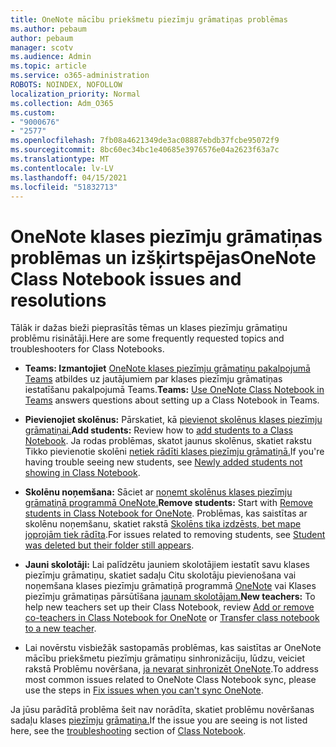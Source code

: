 ```yaml
---
title: OneNote mācību priekšmetu piezīmju grāmatiņas problēmas
ms.author: pebaum
author: pebaum
manager: scotv
ms.audience: Admin
ms.topic: article
ms.service: o365-administration
ROBOTS: NOINDEX, NOFOLLOW
localization_priority: Normal
ms.collection: Adm_O365
ms.custom:
- "9000676"
- "2577"
ms.openlocfilehash: 7fb08a4621349de3ac08887ebdb37fcbe95072f9
ms.sourcegitcommit: 8bc60ec34bc1e40685e3976576e04a2623f63a7c
ms.translationtype: MT
ms.contentlocale: lv-LV
ms.lasthandoff: 04/15/2021
ms.locfileid: "51832713"
---
```

# <a name="onenote-class-notebook-issues-and-resolutions"></a><span data-ttu-id="44daf-102">OneNote klases piezīmju grāmatiņas problēmas un izšķirtspējas</span><span class="sxs-lookup"><span data-stu-id="44daf-102">OneNote Class Notebook issues and resolutions</span></span>

<span data-ttu-id="44daf-103">Tālāk ir dažas bieži pieprasītās tēmas un klases piezīmju grāmatiņu problēmu risinātāji.</span><span class="sxs-lookup"><span data-stu-id="44daf-103">Here are some frequently requested topics and troubleshooters for Class Notebooks.</span></span>

- <span data-ttu-id="44daf-104">**Teams: Izmantojiet** [OneNote klases piezīmju grāmatiņu pakalpojumā Teams](https://support.office.com/article/bd77f11f-27cd-4d41-bfbd-2b11799f1440) atbildes uz jautājumiem par klases piezīmju grāmatiņas iestatīšanu pakalpojumā Teams.</span><span class="sxs-lookup"><span data-stu-id="44daf-104">**Teams:** [Use OneNote Class Notebook in Teams](https://support.office.com/article/bd77f11f-27cd-4d41-bfbd-2b11799f1440) answers questions about setting up a Class Notebook in Teams.</span></span>

- <span data-ttu-id="44daf-105">**Pievienojiet skolēnus:** Pārskatiet, kā [pievienot skolēnus klases piezīmju grāmatiņai.](https://support.office.com/article/149882af-506a-4689-9fee-39309b97aae8)</span><span class="sxs-lookup"><span data-stu-id="44daf-105">**Add students:** Review how to [add students to a Class Notebook](https://support.office.com/article/149882af-506a-4689-9fee-39309b97aae8).</span></span> <span data-ttu-id="44daf-106">Ja rodas problēmas, skatot jaunus skolēnus, skatiet rakstu Tikko pievienotie skolēni [netiek rādīti klases piezīmju grāmatiņā.](https://support.office.com/article/4da02c45-b435-4af1-921b-51b8ee40e1c9)</span><span class="sxs-lookup"><span data-stu-id="44daf-106">If you're having trouble seeing new students, see [Newly added students not showing in Class Notebook](https://support.office.com/article/4da02c45-b435-4af1-921b-51b8ee40e1c9).</span></span>

- <span data-ttu-id="44daf-107">**Skolēnu noņemšana:** Sāciet ar [noņemt skolēnus klases piezīmju grāmatiņā programmā OneNote.](https://support.office.com/article/86dcf019-408f-4de8-8055-eb61f1578c3c)</span><span class="sxs-lookup"><span data-stu-id="44daf-107">**Remove students:** Start with [Remove students in Class Notebook for OneNote](https://support.office.com/article/86dcf019-408f-4de8-8055-eb61f1578c3c).</span></span> <span data-ttu-id="44daf-108">Problēmas, kas saistītas ar skolēnu noņemšanu, skatiet rakstā [Skolēns tika izdzēsts, bet mape joprojām tiek rādīta](https://support.office.com/article/0ed81eaa-c14a-436f-bb6f-ce95f130cc71).</span><span class="sxs-lookup"><span data-stu-id="44daf-108">For issues related to removing students, see [Student was deleted but their folder still appears](https://support.office.com/article/0ed81eaa-c14a-436f-bb6f-ce95f130cc71).</span></span>

- <span data-ttu-id="44daf-109">**Jauni skolotāji:** Lai palīdzētu jauniem skolotājiem iestatīt savu klases piezīmju grāmatiņu, skatiet sadaļu Citu skolotāju pievienošana vai noņemšana klases piezīmju grāmatiņā programmā [OneNote](https://support.office.com/article/fdcb870b-49a7-4a14-9ea6-d817f88026f8) vai Klases piezīmju grāmatiņas pārsūtīšana [jaunam skolotājam.](https://support.office.com/article/84ef5d4a-0eec-4d5b-bc22-1317bc3b9027)</span><span class="sxs-lookup"><span data-stu-id="44daf-109">**New teachers:** To help new teachers set up their Class Notebook, review [Add or remove co-teachers in Class Notebook for OneNote](https://support.office.com/article/fdcb870b-49a7-4a14-9ea6-d817f88026f8) or [Transfer class notebook to a new teacher](https://support.office.com/article/84ef5d4a-0eec-4d5b-bc22-1317bc3b9027).</span></span>

- <span data-ttu-id="44daf-110">Lai novērstu visbiežāk sastopamās problēmas, kas saistītas ar OneNote mācību priekšmetu piezīmju grāmatiņu sinhronizāciju, lūdzu, veiciet rakstā Problēmu novēršana, [ja nevarat sinhronizēt OneNote](https://support.office.com/article/Fix-issues-when-you-can-t-sync-OneNote-299495ef-66d1-448f-90c1-b785a6968d45).</span><span class="sxs-lookup"><span data-stu-id="44daf-110">To address most common issues related to OneNote Class Notebook sync, please use the steps in [Fix issues when you can't sync OneNote](https://support.office.com/article/Fix-issues-when-you-can-t-sync-OneNote-299495ef-66d1-448f-90c1-b785a6968d45).</span></span>

<span data-ttu-id="44daf-111">Ja jūsu parādītā problēma šeit nav norādīta, skatiet problēmu novēršanas sadaļu klases [piezīmju](https://support.office.com/article/class-notebook-ee70aff9-52e8-449f-be6a-7cbc1d65eaea#ID0EAABAAA=Manage&ID0EABAAA=Troubleshoot) [grāmatiņa.](https://support.office.com/article/class-notebook-ee70aff9-52e8-449f-be6a-7cbc1d65eaea)</span><span class="sxs-lookup"><span data-stu-id="44daf-111">If the issue you are seeing is not listed here, see the [troubleshooting](https://support.office.com/article/class-notebook-ee70aff9-52e8-449f-be6a-7cbc1d65eaea#ID0EAABAAA=Manage&ID0EABAAA=Troubleshoot) section of [Class Notebook](https://support.office.com/article/class-notebook-ee70aff9-52e8-449f-be6a-7cbc1d65eaea).</span></span> 


